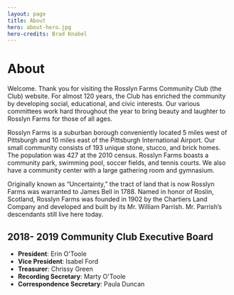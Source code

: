 ```yaml
---
layout: page
title: About
hero: about-hero.jpg
hero-credits: Brad Knabel
---
```


# About
Welcome. Thank you for visiting the Rosslyn Farms Community Club (the Club) website. For almost 120 years, the Club has enriched the community by developing social, educational, and civic interests. Our various committees work hard throughout the year to bring beauty and laughter to Rosslyn Farms for those of all ages.

Rosslyn Farms is a suburban borough conveniently located 5 miles west of Pittsburgh and 10 miles east of the Pittsburgh International Airport. Our small community consists of 193 unique stone, stucco, and brick homes. The population was 427 at the 2010 census. Rosslyn Farms boasts a community park, swimming pool, soccer fields, and tennis courts. We also have a community center with a large gathering room and gymnasium.

Originally known as “Uncertainty,” the tract of land that is now Rosslyn Farms was warranted to James Bell in 1788. Named in honor of Roslin, Scotland, Rosslyn Farms was founded in 1902 by the Chartiers Land Company and developed and built by its Mr. William Parrish. Mr. Parrish’s descendants still live here today.

## 2018- 2019 Community Club Executive Board

* **President**: Erin O'Toole
* **Vice President**: Isabel Ford
* **Treasurer**: Chrissy Green
* **Recording Secretary**: Marty O'Toole
* **Correspondence Secretary**: Paula Duncan
